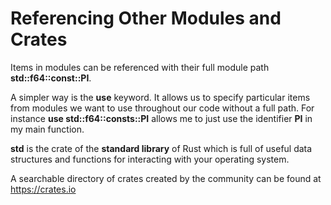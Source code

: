 # Referencing Other Modules and Crates

Items in modules can be referenced with their full module path
**std::f64::const::PI**.

A simpler way is the **use** keyword. It allows us to specify particular items from
modules we want to use throughout our code without a full path. For instance **use
std::f64::consts::PI** allows me to just use the identifier **PI** in my main function.

**std** is the crate of the **standard library** of Rust which is full of useful data
structures and functions for interacting with your operating system.

A searchable directory of crates created by the community can be found at 
https://crates.io


